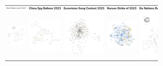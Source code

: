 <table>
  <tr>
    <th style="white-space: nowrap; width: 900px; text-align: left;font-size: 5px;font-weight: normal; padding: 5px;">Bard Chatbot Launch 2023</th>
    <th style="white-space: nowrap; width: 900px; text-align: left;font-size: 9px;">China Spy Balloon 2023</th>
    <th style="white-space: nowrap; width: 900px; text-align: left;font-size: 9px;">Eurovision Song Contest 2023</th>
    <th style="white-space: nowrap; width: 900px; text-align: left;font-size: 9px;">Nurses Strike of 2023</th>
    <th style="white-space: nowrap; width: 900px; text-align: left;font-size: 9px;">Six Nations Rugby Tournament 2023</th>
  </tr>
  <tr>
    <td><img src="images/bard.png" width="900"></td>
    <td><img src="images/ChinaSpyBalloon.png" width="900"></td>
    <td><img src="images/Eurovision.png" width="900"></td>
    <td><img src="images/NursesStrike.png" width="900"></td>
    <td><img src="images/SixNations.png" width="900"></td>
  </tr>
</table>
